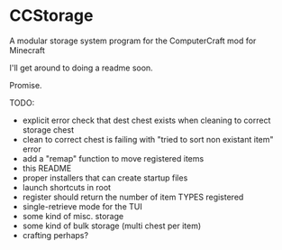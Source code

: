 # CCStorage
A modular storage system program for the ComputerCraft mod for Minecraft

I'll get around to doing a readme soon.

Promise.

TODO:

- explicit error check that dest chest exists when cleaning to correct storage chest
- clean to correct chest is failing with "tried to sort non existant item" error
- add a "remap" function to move registered items
- this README
- proper installers that can create startup files
- launch shortcuts in root
- register should return the number of item TYPES registered
- single-retrieve mode for the TUI
- some kind of misc. storage
- some kind of bulk storage (multi chest per item)
- crafting perhaps?
